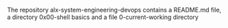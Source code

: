 The repository alx-system-engineering-devops contains a README.md file, a directory 0x00-shell basics and a file 0-current-working directory
